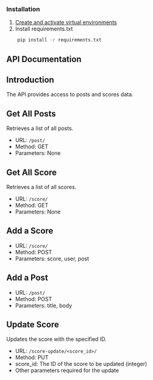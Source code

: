 ### Installation
1. <a href="https://docs.python.org/3/tutorial/venv.html ">Create and activate virtual environments</a>
2. Install requirements.txt
```sh
    pip install -r requirements.txt
   ```

## API Documentation

## Introduction
The API provides access to posts and scores data.

## Get All Posts
Retrieves a list of all posts.

- URL: `/post/`
- Method: GET
- Parameters: None


## Get All Score
Retrieves a list of all scores.

- URL: `/score/`
- Method: GET
- Parameters: None


## Add a Score

- URL: `/score/`
- Method: POST
- Parameters: score, user, post

  
## Add a Post

- URL: `/post/`
- Method: POST
- Parameters: title, body

## Update Score
Updates the score with the specified ID.

- URL: `/score-update/<score_id>/`
- Method: PUT
- score_id: The ID of the score to be updated (integer)
- Other parameters required for the update
